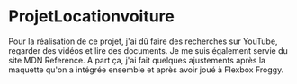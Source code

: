 # ProjetLocationvoiture

Pour la réalisation de ce projet, j'ai dû faire des recherches sur YouTube, regarder des vidéos et lire des documents.
Je me suis également servie du site MDN Reference.
A part ça, j'ai fait quelques ajustements après la maquette qu'on a intégrée ensemble et après avoir joué à Flexbox Froggy.
